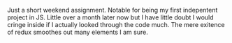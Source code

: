 Just a short weekend assignment. Notable for being my first indepentent project in JS. Little over a month later now but I have little doubt I would cringe inside if I actually looked through the code much. The mere exitence of redux smoothes out many elements I am sure.
